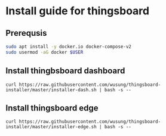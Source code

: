 # Install guide for thingsboard



## Prerequsis

```bash
sudo apt install -y docker.io docker-compose-v2
sudo usermod -aG docker $USER
```

## Install thingbsboard dashboard

```
curl https://raw.githubusercontent.com/wusung/thingsboard-installer/master/installer-dash.sh | bash -s --
```




## Install thingsboard edge
```
curl https://raw.githubusercontent.com/wusung/thingsboard-installer/master/installer-edge.sh | bash -s --
```
